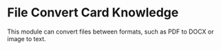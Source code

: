 # File Convert Card Knowledge

This module can convert files between formats, such as PDF to DOCX or image to text.
